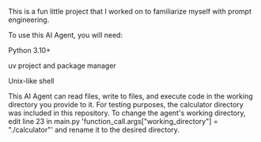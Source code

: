 This is a fun little project that I worked on to familiarize myself with prompt engineering.

To use this AI Agent, you will need:

Python 3.10+ 

uv project and package manager

Unix-like shell

This AI Agent can read files, write to files, and execute code in the working directory you provide to it. For testing purposes, the calculator directory was included in this repository.
To change the agent's working directory, edit line 23 in main.py 'function_call.args["working_directory"] = "./calculator"' and rename it to the desired directory.
